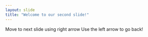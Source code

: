 ```yaml
---
layout: slide
title: "Welcome to our second slide!"
---
```

Move to next slide using right arrow
Use the left arrow to go back!

